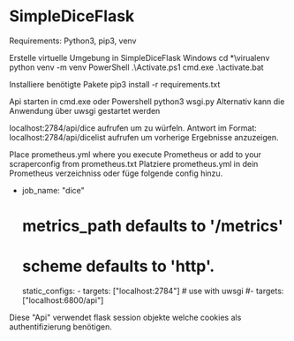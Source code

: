 # SimpleDiceFlask

Requirements: Python3, pip3, venv

Erstelle virtuelle Umgebung in SimpleDiceFlask
Windows
    cd *\virualenv
    python venv -m venv
    PowerShell
        .\Activate.ps1
    cmd.exe
        .\activate.bat

Installiere benötigte Pakete
    pip3 install -r requirements.txt

Api starten
    in cmd.exe oder Powershell 
        python3 wsgi.py
Alternativ kann die Anwendung über uwsgi gestartet werden
	

localhost:2784/api/dice aufrufen um zu würfeln.
	Antwort im Format: 
localhost:2784/api/dicelist aufrufen um vorherige Ergebnisse anzuzeigen.

Place prometheus.yml where you execute Prometheus or add to your scraperconfig from prometheus.txt
Platziere prometheus.yml in dein Prometheus verzeichniss oder füge folgende config hinzu.

- job_name: "dice"

    # metrics_path defaults to '/metrics'
    # scheme defaults to 'http'.

    static_configs:
      - targets: ["localhost:2784"]
      # use with uwsgi
      #- targets: ["localhost:6800/api"]

Diese "Api" verwendet flask session objekte welche cookies als authentifizierung benötigen.



